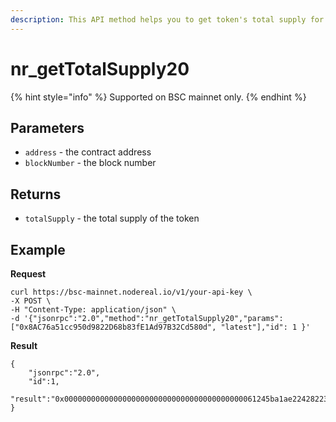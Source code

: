 ```yaml
---
description: This API method helps you to get token's total supply for ERC20 & BEP20
---
```


# nr\_getTotalSupply20

{% hint style="info" %}
Supported on BSC mainnet only.
{% endhint %}

## Parameters

* `address` - the contract address
* `blockNumber` - the block number

## Returns

* `totalSupply` - the total supply of the token

## Example

**Request**

```
curl https://bsc-mainnet.nodereal.io/v1/your-api-key \
-X POST \
-H "Content-Type: application/json" \
-d '{"jsonrpc":"2.0","method":"nr_getTotalSupply20","params":["0x8AC76a51cc950d9822D68b83fE1Ad97B32Cd580d", "latest"],"id": 1 }'
```

**Result**

```
{
	"jsonrpc":"2.0",
	"id":1,
	"result":"0x0000000000000000000000000000000000000000061245ba1ae22428223e59d4"
}   
```
